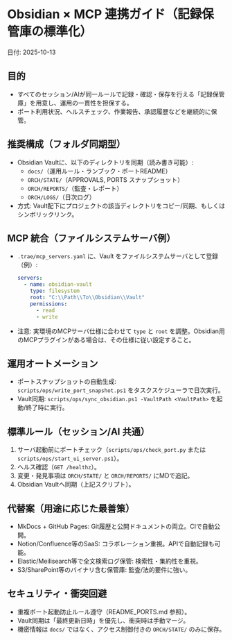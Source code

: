 # Obsidian × MCP 連携ガイド（記録保管庫の標準化）

日付: 2025-10-13

## 目的
- すべてのセッション/AIが同一ルールで記録・確認・保存を行える「記録保管庫」を用意し、運用の一貫性を担保する。
- ポート利用状況、ヘルスチェック、作業報告、承認履歴などを継続的に保管。

## 推奨構成（フォルダ同期型）
- Obsidian Vaultに、以下のディレクトリを同期（読み書き可能）:
  - `docs/`（運用ルール・ランブック・ポートREADME）
  - `ORCH/STATE/`（APPROVALS, PORTS スナップショット）
  - `ORCH/REPORTS/`（監査・レポート）
  - `ORCH/LOGS/`（日次ログ）
- 方式: Vault配下にプロジェクトの該当ディレクトリをコピー/同期、もしくはシンボリックリンク。

## MCP 統合（ファイルシステムサーバ例）
- `.trae/mcp_servers.yaml` に、Vault をファイルシステムサーバとして登録（例）:
  ```yaml
  servers:
    - name: obsidian-vault
      type: filesystem
      root: "C:\\Path\\To\\Obsidian\\Vault"
      permissions:
        - read
        - write
  ```
- 注意: 実環境のMCPサーバ仕様に合わせて `type` と `root` を調整。Obsidian用のMCPプラグインがある場合は、その仕様に従い設定すること。

## 運用オートメーション
- ポートスナップショットの自動生成: `scripts/ops/write_port_snapshot.ps1` をタスクスケジューラで日次実行。
- Vault同期: `scripts/ops/sync_obsidian.ps1 -VaultPath <VaultPath>` を起動/終了時に実行。

## 標準ルール（セッション/AI 共通）
1. サーバ起動前にポートチェック（`scripts/ops/check_port.py` または `scripts/ops/start_ui_server.ps1`）。
2. ヘルス確認（`GET /healthz`）。
3. 変更・発見事項は `ORCH/STATE/` と `ORCH/REPORTS/` にMDで追記。
4. Obsidian Vaultへ同期（上記スクリプト）。

## 代替案（用途に応じた最善策）
- MkDocs + GitHub Pages: Git履歴と公開ドキュメントの両立。CIで自動公開。
- Notion/Confluence等のSaaS: コラボレーション重視。APIで自動記録も可能。
- Elastic/Meilisearch等で全文検索ログ保管: 検索性・集約性を重視。
- S3/SharePoint等のバイナリ含む保管庫: 監査/法的要件に強い。

## セキュリティ・衝突回避
- 重複ポート起動防止ルール遵守（README_PORTS.md 参照）。
- Vault同期は「最終更新日時」を優先し、衝突時は手動マージ。
- 機密情報は `docs/` ではなく、アクセス制御付きの `ORCH/STATE/` のみに保存。